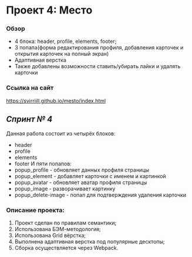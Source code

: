 # Проект 4: Место

### Обзор

* 4 блока: header, profile, elements, footer;
* 3 попапа(форма редактирования профиля, добавления карточек и открытия карточек на полный экран)
* Адаптивная верстка
* Также добавлены возможности ставить/убирать лайки и удалять карточки

### Ссылка на сайт
https://svirriill.github.io/mesto/index.html

## *Спринт № 4*
Данная работа состоит из четырёх блоков:
* header
* profile
* elements
* footer
И пяти попапов:
* popup_profile - обновляет данных профиля страницы
* popup_element - добавляет карточки с именем и картинкой
* popup_avatar - обновляет аватар профиля страницы
* popup_image - разворачивает картинку
* popup_delete-image - попап для подтверждения удаления карточки

### Описание проекта:
1. Проект сделан по правилам семантики;
2. Использована БЭМ-методология;
3. Использована Grid вёрстка;
4. Выполнена адаптивная верстка под популярные десктопы;
5. Сборка осуществляется через Webpack.
